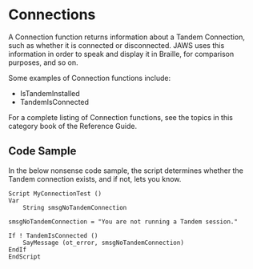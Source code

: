 # Connections

A Connection function returns information about a Tandem Connection,
such as whether it is connected or disconnected. JAWS uses this
information in order to speak and display it in Braille, for comparison
purposes, and so on.

Some examples of Connection functions include:

- IsTandemInstalled
- TandemIsConnected

For a complete listing of Connection functions, see the topics in this
category book of the Reference Guide.

## Code Sample

In the below nonsense code sample, the script determines whether the
Tandem connection exists, and if not, lets you know.

    Script MyConnectionTest ()
    Var
        String smsgNoTandemConnection

    smsgNoTandemConnection = "You are not running a Tandem session."

    If ! TandemIsConnected ()
        SayMessage (ot_error, smsgNoTandemConnection)
    EndIf
    EndScript
